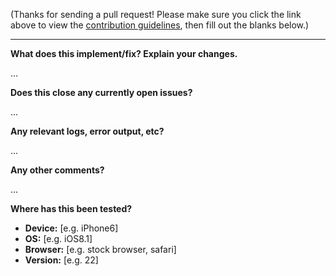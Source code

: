 (Thanks for sending a pull request! Please make sure you click the link above to view the [contribution guidelines](CONTRIBUTING.md), then fill out the blanks below.)

---

**What does this implement/fix? Explain your changes.**

...


**Does this close any currently open issues?**

...

**Any relevant logs, error output, etc?**

...

**Any other comments?**

...

**Where has this been tested?**
 - **Device:** [e.g. iPhone6]
 - **OS:** [e.g. iOS8.1]
 - **Browser:** [e.g. stock browser, safari]
 - **Version:** [e.g. 22]
 